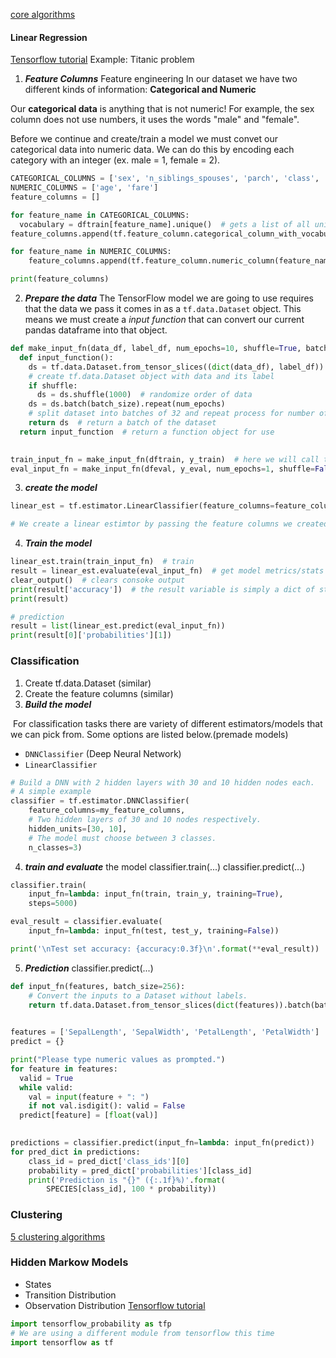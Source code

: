 [core algorithms](https://colab.research.google.com/drive/1YaRbNpePrErZ1t6PHbDk0pxuE0ipYcKP)
#### Linear Regression
[Tensorflow tutorial](https://www.tensorflow.org/tutorials/estimator/linear)
Example: Titanic problem
1.  ***Feature Columns***
Feature engineering
In our dataset we have two different kinds of information: **Categorical and Numeric**

Our **categorical data** is anything that is not numeric! For example, the sex column does not use numbers, it uses the words "male" and "female".

Before we continue and create/train a model we must convet our categorical data into numeric data. We can do this by encoding each category with an integer (ex. male = 1, female = 2).
```python
CATEGORICAL_COLUMNS = ['sex', 'n_siblings_spouses', 'parch', 'class', 'deck', 'embark_town', 'alone']
NUMERIC_COLUMNS = ['age', 'fare']
feature_columns = []

for feature_name in CATEGORICAL_COLUMNS:
  vocabulary = dftrain[feature_name].unique()  # gets a list of all unique values from given feature column
feature_columns.append(tf.feature_column.categorical_column_with_vocabulary_list(feature_name, vocabulary))

for feature_name in NUMERIC_COLUMNS:
	feature_columns.append(tf.feature_column.numeric_column(feature_name, dtype=tf.float32))

print(feature_columns)
```

2. ***Prepare the data***
The TensorFlow model we are going to use requires that the data we pass it comes in as a `tf.data.Dataset` object. This means we must create a _input function_ that can convert our current pandas dataframe into that object.
```python
def make_input_fn(data_df, label_df, num_epochs=10, shuffle=True, batch_size=32):
  def input_function(): 
    ds = tf.data.Dataset.from_tensor_slices((dict(data_df), label_df))  
    # create tf.data.Dataset object with data and its label
    if shuffle:
      ds = ds.shuffle(1000)  # randomize order of data
    ds = ds.batch(batch_size).repeat(num_epochs)  
    # split dataset into batches of 32 and repeat process for number of epochs
    return ds  # return a batch of the dataset
  return input_function  # return a function object for use

  
train_input_fn = make_input_fn(dftrain, y_train)  # here we will call the input_function that was returned to us to get a dataset object we can feed to the model
eval_input_fn = make_input_fn(dfeval, y_eval, num_epochs=1, shuffle=False)
```

3. ***create the model***
```python
linear_est = tf.estimator.LinearClassifier(feature_columns=feature_columns)

# We create a linear estimtor by passing the feature columns we created earlier
```

4. ***Train the model***
```python
linear_est.train(train_input_fn)  # train
result = linear_est.evaluate(eval_input_fn)  # get model metrics/stats by testing on tetsing data
clear_output()  # clears consoke output
print(result['accuracy'])  # the result variable is simply a dict of stats about our model
print(result)

# prediction
result = list(linear_est.predict(eval_input_fn))
print(result[0]['probabilities'][1])
```
### Classification
1. Create tf.data.Dataset (similar)
2. Create the feature columns (similar)
3. ***Build the model***

 For classification tasks there are variety of different estimators/models that we can pick from. Some options are listed below.(premade models)
- `DNNClassifier` (Deep Neural Network)
- `LinearClassifier`

```python
# Build a DNN with 2 hidden layers with 30 and 10 hidden nodes each.
# A simple example
classifier = tf.estimator.DNNClassifier(
    feature_columns=my_feature_columns,
    # Two hidden layers of 30 and 10 nodes respectively.
    hidden_units=[30, 10],
    # The model must choose between 3 classes.
    n_classes=3)
```

4. ***train and evaluate*** the model
classifier.train(...)
classifier.predict(...)
```python
classifier.train(
    input_fn=lambda: input_fn(train, train_y, training=True),
    steps=5000)

eval_result = classifier.evaluate(
    input_fn=lambda: input_fn(test, test_y, training=False))

print('\nTest set accuracy: {accuracy:0.3f}\n'.format(**eval_result))
```

5. ***Prediction***
classifier.predict(...)
```python
def input_fn(features, batch_size=256):
    # Convert the inputs to a Dataset without labels.
    return tf.data.Dataset.from_tensor_slices(dict(features)).batch(batch_size)

  
features = ['SepalLength', 'SepalWidth', 'PetalLength', 'PetalWidth']
predict = {}

print("Please type numeric values as prompted.")
for feature in features:
  valid = True
  while valid:
    val = input(feature + ": ")
    if not val.isdigit(): valid = False
  predict[feature] = [float(val)]

  
predictions = classifier.predict(input_fn=lambda: input_fn(predict))
for pred_dict in predictions:
    class_id = pred_dict['class_ids'][0]
    probability = pred_dict['probabilities'][class_id]
    print('Prediction is "{}" ({:.1f}%)'.format(
        SPECIES[class_id], 100 * probability))
```
### Clustering
[5 clustering algorithms](https://towardsdatascience.com/the-5-clustering-algorithms-data-scientists-need-to-know-a36d136ef68)

### Hidden Markow Models
- States
- Transition Distribution
- Observation Distribution
[Tensorflow tutorial](https://www.tensorflow.org/probability/api_docs/python/tfp/distributions/HiddenMarkovModel)

```python
import tensorflow_probability as tfp  
# We are using a different module from tensorflow this time
import tensorflow as tf
```
